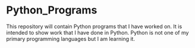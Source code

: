 # Python_Programs
This repository will contain Python programs that I have worked on. It is intended to show work that I have done in Python. Python is not one of my primary programming languages but I am learning it.
